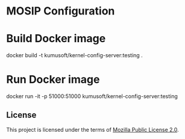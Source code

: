 # MOSIP Configuration
# Build Docker image
docker build -t kumusoft/kernel-config-server:testing .
# Run Docker image
docker run -it -p 51000:51000 kumusoft/kernel-config-server:testing
## License
This project is licensed under the terms of [Mozilla Public License 2.0](LICENSE).
